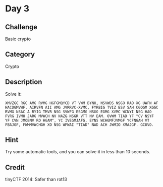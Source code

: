 # Day 3

## Challenge 
Basic crypto

## Category
Crypto

## Description
Solve it:

```
XMVZGC RGC AMG RVMG HGFGMQYCD VT VWM BYNO, NSVWDS NSGO RAO XG UWFN AF
HACDGMVWF. AIRVFN AII AMG JVRRVC-XVMC, FYRBIG TVIZ ESV SAH CGQGM XGGC
RVMG NSAC A RYIG TMVR NSG SVWFG ESGMG NSGO EGMG XVMC WCNYI NSG HAO
FVRG IVMH JARG MVWCH NV NAZG NSGR VTT NV EAM. OVWM TIAD YF "CV NSYF
YF CVN JMOBNV RO HGAM", YC IVEGMJAFG, EYNS WCHGMFJVMGF YCFNGAH VT
FBAJGF, FWMMVWCHGH XO NSG WFWAI "TIAD" NAD ACH JWMIO XMAJGF. GCUVO.
```

## Hint
Try some automatic tools, and you can solve it in less than 10 seconds.

## Credit
tinyCTF 2014: Safer than rot13
